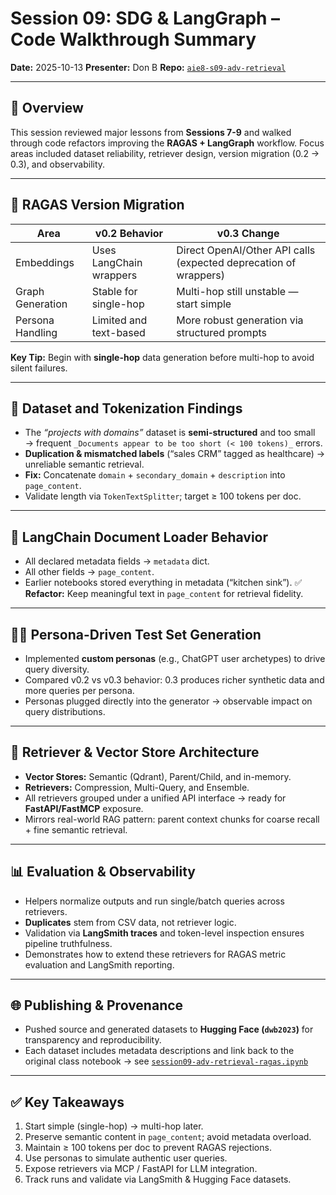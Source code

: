 # **Session 09: SDG & LangGraph – Code Walkthrough Summary**

**Date:** 2025-10-13    **Presenter:** Don B
**Repo:** [`aie8-s09-adv-retrieval`](https://github.com/don-aie-cohort8/aie8-s09-adv-retrieval)

---

## 🧠 Overview

This session reviewed major lessons from **Sessions 7-9** and walked through code refactors improving the **RAGAS + LangGraph** workflow.
Focus areas included dataset reliability, retriever design, version migration (0.2 → 0.3), and observability.

---

## 🔁 RAGAS Version Migration

| Area             | v0.2 Behavior           | v0.3 Change                                                      |
| ---------------- | ----------------------- | ---------------------------------------------------------------- |
| Embeddings       | Uses LangChain wrappers | Direct OpenAI/Other API calls (expected deprecation of wrappers) |
| Graph Generation | Stable for single-hop   | Multi-hop still unstable — start simple                          |
| Persona Handling | Limited and text-based  | More robust generation via structured prompts                    |

**Key Tip:** Begin with **single-hop** data generation before multi-hop to avoid silent failures.

---

## 🧩 Dataset and Tokenization Findings

* The *“projects with domains”* dataset is **semi-structured** and too small → frequent
  `_Documents appear to be too short (< 100 tokens)_` errors.
* **Duplication & mismatched labels** (“sales CRM” tagged as healthcare) → unreliable semantic retrieval.
* **Fix:** Concatenate `domain` + `secondary_domain` + `description` into `page_content`.
* Validate length via `TokenTextSplitter`; target ≥ 100 tokens per doc.

---

## 🧱 LangChain Document Loader Behavior

* All declared metadata fields → `metadata` dict.
* All other fields → `page_content`.
* Earlier notebooks stored everything in metadata (“kitchen sink”).
  ✅ **Refactor:** Keep meaningful text in `page_content` for retrieval fidelity.

---

## 🧍‍♂️ Persona-Driven Test Set Generation

* Implemented **custom personas** (e.g., ChatGPT user archetypes) to drive query diversity.
* Compared v0.2 vs v0.3 behavior: 0.3 produces richer synthetic data and more queries per persona.
* Personas plugged directly into the generator → observable impact on query distributions.

---

## 🧮 Retriever & Vector Store Architecture

* **Vector Stores:** Semantic (Qdrant), Parent/Child, and in-memory.
* **Retrievers:** Compression, Multi-Query, and Ensemble.
* All retrievers grouped under a unified API interface → ready for **FastAPI/FastMCP** exposure.
* Mirrors real-world RAG pattern: parent context chunks for coarse recall + fine semantic retrieval.

---

## 📊 Evaluation & Observability

* Helpers normalize outputs and run single/batch queries across retrievers.
* **Duplicates** stem from CSV data, not retriever logic.
* Validation via **LangSmith traces** and token-level inspection ensures pipeline truthfulness.
* Demonstrates how to extend these retrievers for RAGAS metric evaluation and LangSmith reporting.

---

## 🌐 Publishing & Provenance

* Pushed source and generated datasets to **Hugging Face (`dwb2023`)** for transparency and reproducibility.
* Each dataset includes metadata descriptions and link back to the original class notebook
  → see [`session09-adv-retrieval-ragas.ipynb`](https://github.com/don-aie-cohort8/aie8-s09-adv-retrieval/blob/main/notebooks/session09-adv-retrieval-ragas.ipynb)

---

## ✅ Key Takeaways

1. Start simple (single-hop) → multi-hop later.
2. Preserve semantic content in `page_content`; avoid metadata overload.
3. Maintain ≥ 100 tokens per doc to prevent RAGAS rejections.
4. Use personas to simulate authentic user queries.
5. Expose retrievers via MCP / FastAPI for LLM integration.
6. Track runs and validate via LangSmith & Hugging Face datasets.
